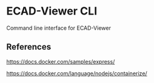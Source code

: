 # ECAD-Viewer CLI

Command line interface for ECAD-Viewer

## References

https://docs.docker.com/samples/express/

https://docs.docker.com/language/nodejs/containerize/